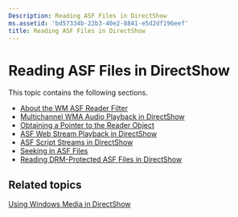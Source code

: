 ```yaml
---
Description: Reading ASF Files in DirectShow
ms.assetid: 'bd57334b-22b3-40e2-8841-e5d2df196eef'
title: Reading ASF Files in DirectShow
---
```


# Reading ASF Files in DirectShow

This topic contains the following sections.

-   [About the WM ASF Reader Filter](about-the-wm-asf-reader-filter.md)
-   [Multichannel WMA Audio Playback in DirectShow](multichannel-wma-audio-playback-in-directshow.md)
-   [Obtaining a Pointer to the Reader Object](obtaining-a-pointer-to-the-reader-object.md)
-   [ASF Web Stream Playback in DirectShow](asf-web-stream-playback-in-directshow.md)
-   [ASF Script Streams in DirectShow](asf-script-streams-in-directshow.md)
-   [Seeking in ASF Files](seeking-in-asf-files.md)
-   [Reading DRM-Protected ASF Files in DirectShow](reading-drm-protected-asf-files-in-directshow.md)

## Related topics

<dl> <dt>

[Using Windows Media in DirectShow](using-windows-media-in-directshow.md)
</dt> </dl>

 

 




